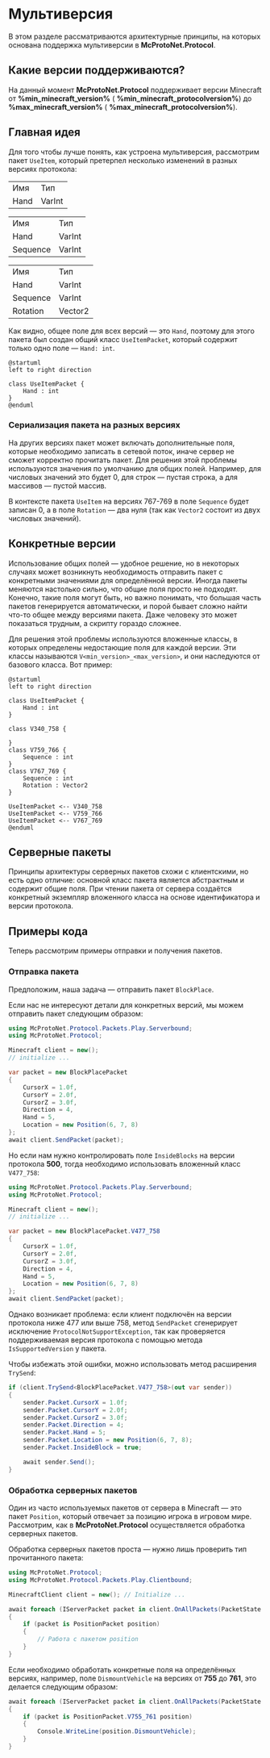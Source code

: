 # Мультиверсия

В этом разделе рассматриваются архитектурные принципы, на которых основана поддержка мультиверсии в **McProtoNet.Protocol**.

## Какие версии поддерживаются?

На данный момент **McProtoNet.Protocol** поддерживает версии Minecraft от **%min_minecraft_version%** ( **%min_minecraft_protocolversion%**) до **%max_minecraft_version%** ( **%max_minecraft_protocolversion%**).

## Главная идея

Для того чтобы лучше понять, как устроена мультиверсия, рассмотрим пакет `UseItem`, который претерпел несколько изменений в разных версиях протокола:

<tabs>
<tab title="340-758">
<table>
    <tr>
        <td>Имя</td>
        <td>Тип</td>
    </tr>
    <tr>
        <td>Hand</td>
        <td>VarInt</td>
    </tr>
</table>
</tab>
<tab title="759-766">
<table>
    <tr>
        <td>Имя</td>
        <td>Тип</td>
    </tr>
    <tr>
        <td>Hand</td>
        <td>VarInt</td>
    </tr>
    <tr>
        <td>Sequence</td>
        <td>VarInt</td>
    </tr>
</table>
</tab>
<tab title="767-769">
<table>
    <tr>
        <td>Имя</td>
        <td>Тип</td>
    </tr>
    <tr>
        <td>Hand</td>
        <td>VarInt</td>
    </tr>
    <tr>
        <td>Sequence</td>
        <td>VarInt</td>
    </tr>
    <tr>
        <td>Rotation</td>
        <td>Vector2</td>
    </tr>
</table>
</tab>
</tabs>

Как видно, общее поле для всех версий — это `Hand`, поэтому для этого пакета был создан общий класс `UseItemPacket`, который содержит только одно поле — `Hand: int`.

```plantuml
@startuml
left to right direction

class UseItemPacket {
    Hand : int
}
@enduml
```

### Сериализация пакета на разных версиях

На других версиях пакет может включать дополнительные поля, которые необходимо записать в сетевой поток, иначе сервер не сможет корректно прочитать пакет. Для решения этой проблемы используются значения по умолчанию для общих полей. Например, для числовых значений это будет 0, для строк — пустая строка, а для массивов — пустой массив.

В контексте пакета `UseItem` на версиях 767-769 в поле `Sequence` будет записан 0, а в поле `Rotation` — два нуля (так как `Vector2` состоит из двух числовых значений).

## Конкретные версии

Использование общих полей — удобное решение, но в некоторых случаях может возникнуть необходимость отправить пакет с конкретными значениями для определённой версии. Иногда пакеты меняются настолько сильно, что общие поля просто не подходят. Конечно, такие поля могут быть, но важно понимать, что большая часть пакетов генерируется автоматически, и порой бывает сложно найти что-то общее между версиями пакета. Даже человеку это может показаться трудным, а скрипту гораздо сложнее.

Для решения этой проблемы используются вложенные классы, в которых определены недостающие поля для каждой версии. Эти классы называются `V<min_version>_<max_version>`, и они наследуются от базового класса. Вот пример:

```plantuml
@startuml
left to right direction

class UseItemPacket {
    Hand : int
}

class V340_758 {

}
class V759_766 {
    Sequence : int
}
class V767_769 {
    Sequence : int
    Rotation : Vector2
}

UseItemPacket <-- V340_758
UseItemPacket <-- V759_766
UseItemPacket <-- V767_769
@enduml
```

## Серверные пакеты

Принципы архитектуры серверных пакетов схожи с клиентскими, но есть одно отличие: основной класс пакета является абстрактным и содержит общие поля. При чтении пакета от сервера создаётся конкретный экземпляр вложенного класса на основе идентификатора и версии протокола.

## Примеры кода

Теперь рассмотрим примеры отправки и получения пакетов.

### Отправка пакета

Предположим, наша задача — отправить пакет `BlockPlace`.

Если нас не интересуют детали для конкретных версий, мы можем отправить пакет следующим образом:

```C#
using McProtoNet.Protocol.Packets.Play.Serverbound;
using McProtoNet.Protocol;

Minecraft client = new();
// initialize ...

var packet = new BlockPlacePacket
{
    CursorX = 1.0f,
    CursorY = 2.0f,
    CursorZ = 3.0f,
    Direction = 4,
    Hand = 5,
    Location = new Position(6, 7, 8)
};
await client.SendPacket(packet);
```

Но если нам нужно контролировать поле `InsideBlocks` на версии протокола **500**, тогда необходимо использовать вложенный класс `V477_758`:

```C#
using McProtoNet.Protocol.Packets.Play.Serverbound;
using McProtoNet.Protocol;

Minecraft client = new();
// initialize ...

var packet = new BlockPlacePacket.V477_758
{
    CursorX = 1.0f,
    CursorY = 2.0f,
    CursorZ = 3.0f,
    Direction = 4,
    Hand = 5,
    Location = new Position(6, 7, 8)
};
await client.SendPacket(packet);
```

Однако возникает проблема: если клиент подключён на версии протокола ниже 477 или выше 758, метод `SendPacket` сгенерирует исключение `ProtocolNotSupportException`, так как проверяется поддерживаемая версия протокола с помощью метода `IsSupportedVersion` у пакета.

Чтобы избежать этой ошибки, можно использовать метод расширения `TrySend`:

```C#
if (client.TrySend<BlockPlacePacket.V477_758>(out var sender))
{
    sender.Packet.CursorX = 1.0f;
    sender.Packet.CursorY = 2.0f;
    sender.Packet.CursorZ = 3.0f;
    sender.Packet.Direction = 4;
    sender.Packet.Hand = 5;
    sender.Packet.Location = new Position(6, 7, 8);
    sender.Packet.InsideBlock = true;

    await sender.Send();
}
```

### Обработка серверных пакетов

Один из часто используемых пакетов от сервера в Minecraft — это пакет `Position`, который отвечает за позицию игрока в игровом мире. Рассмотрим, как в **McProtoNet.Protocol** осуществляется обработка серверных пакетов.

Обработка серверных пакетов проста — нужно лишь проверить тип прочитанного пакета:

```C#
using McProtoNet.Protocol;
using McProtoNet.Protocol.Packets.Play.Clientbound;

MinecraftClient client = new(); // Initialize ...

await foreach (IServerPacket packet in client.OnAllPackets(PacketState.Play))
{
    if (packet is PositionPacket position)
    {
        // Работа с пакетом position
    }
}
```

Если необходимо обработать конкретные поля на определённых версиях, например, поле `DismountVehicle` на версиях от **755** до **761**, это делается следующим образом:

```C#
await foreach (IServerPacket packet in client.OnAllPackets(PacketState.Play))
{
    if (packet is PositionPacket.V755_761 position)
    {
        Console.WriteLine(position.DismountVehicle);
    }
}
```
